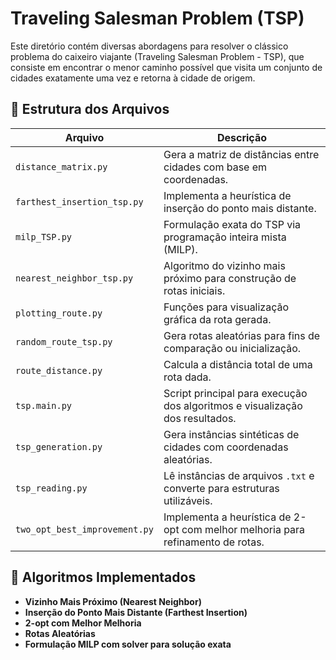 # Traveling Salesman Problem (TSP)

Este diretório contém diversas abordagens para resolver o clássico problema do caixeiro viajante (Traveling Salesman Problem - TSP), que consiste em encontrar o menor caminho possível que visita um conjunto de cidades exatamente uma vez e retorna à cidade de origem.

## 📁 Estrutura dos Arquivos

| Arquivo                         | Descrição                                                                 |
|--------------------------------|---------------------------------------------------------------------------|
| `distance_matrix.py`           | Gera a matriz de distâncias entre cidades com base em coordenadas.       |
| `farthest_insertion_tsp.py`    | Implementa a heurística de inserção do ponto mais distante.              |
| `milp_TSP.py`                  | Formulação exata do TSP via programação inteira mista (MILP).            |
| `nearest_neighbor_tsp.py`      | Algoritmo do vizinho mais próximo para construção de rotas iniciais.     |
| `plotting_route.py`            | Funções para visualização gráfica da rota gerada.                        |
| `random_route_tsp.py`          | Gera rotas aleatórias para fins de comparação ou inicialização.          |
| `route_distance.py`            | Calcula a distância total de uma rota dada.                              |
| `tsp.main.py`                  | Script principal para execução dos algoritmos e visualização dos resultados. |
| `tsp_generation.py`            | Gera instâncias sintéticas de cidades com coordenadas aleatórias.        |
| `tsp_reading.py`               | Lê instâncias de arquivos `.txt` e converte para estruturas utilizáveis. |
| `two_opt_best_improvement.py`  | Implementa a heurística de 2-opt com melhor melhoria para refinamento de rotas. |

## 🧠 Algoritmos Implementados

- **Vizinho Mais Próximo (Nearest Neighbor)**
- **Inserção do Ponto Mais Distante (Farthest Insertion)**
- **2-opt com Melhor Melhoria**
- **Rotas Aleatórias**
- **Formulação MILP com solver para solução exata**
